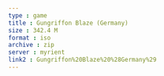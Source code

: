 ```yaml
---
type : game
title : Gungriffon Blaze (Germany)
size : 342.4 M
format : iso
archive : zip
server : myrient
link2 : Gungriffon%20Blaze%20%28Germany%29
---
```

